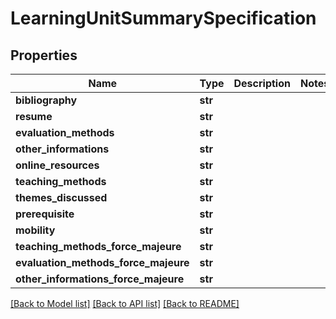 # LearningUnitSummarySpecification


## Properties
Name | Type | Description | Notes
------------ | ------------- | ------------- | -------------
**bibliography** | **str** |  | 
**resume** | **str** |  | 
**evaluation_methods** | **str** |  | 
**other_informations** | **str** |  | 
**online_resources** | **str** |  | 
**teaching_methods** | **str** |  | 
**themes_discussed** | **str** |  | 
**prerequisite** | **str** |  | 
**mobility** | **str** |  | 
**teaching_methods_force_majeure** | **str** |  | 
**evaluation_methods_force_majeure** | **str** |  | 
**other_informations_force_majeure** | **str** |  | 

[[Back to Model list]](../README.md#documentation-for-models) [[Back to API list]](../README.md#documentation-for-api-endpoints) [[Back to README]](../README.md)


